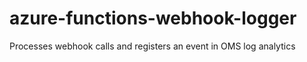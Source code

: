 # azure-functions-webhook-logger
Processes webhook calls and registers an event in OMS log analytics
